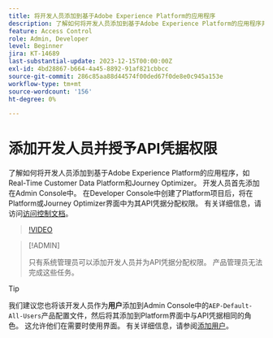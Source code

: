 ```yaml
---
title: 将开发人员添加到基于Adobe Experience Platform的应用程序
description: 了解如何将开发人员添加到基于Adobe Experience Platform的应用程序并授予API凭据的权限
feature: Access Control
role: Admin, Developer
level: Beginner
jira: KT-14689
last-substantial-update: 2023-12-15T00:00:00Z
exl-id: 4bd28867-b664-4a45-8892-91af821cbbcc
source-git-commit: 286c85aa88d44574f00ded67f0de8e0c945a153e
workflow-type: tm+mt
source-wordcount: '156'
ht-degree: 0%

---
```


# 添加开发人员并授予API凭据权限

了解如何将开发人员添加到基于Adobe Experience Platform的应用程序，如Real-Time Customer Data Platform和Journey Optimizer。 开发人员首先添加在Admin Console中。 在Developer Console中创建了Platform项目后，将在Platform或Journey Optimizer界面中为其API凭据分配权限。 有关详细信息，请访问[访问控制文档](https://experienceleague.adobe.com/docs/experience-platform/access-control/home.html?lang=zh-Hans)。

>[!VIDEO](https://video.tv.adobe.com/v/3426407?learn=on&enablevpops)

>[!ADMIN]
>
>只有系统管理员可以添加开发人员并为API凭据分配权限。 产品管理员无法完成这些任务。

>[!TIP]
>
>我们建议您也将该开发人员作为&#x200B;**用户**&#x200B;添加到Admin Console中的`AEP-Default-All-Users`产品配置文件，然后将其添加到Platform界面中与API凭据相同的角色。 这允许他们在需要时使用界面。 有关详细信息，请参阅[添加用户](add-users.md)。
